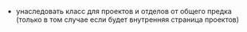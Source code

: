 - унаследовать класс для проектов и отделов от общего предка (только в том случае если будет внутренняя страница проектов)